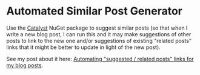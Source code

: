 # Automated Similar Post Generator

Use the [Catalyst](https://github.com/curiosity-ai/catalyst) NuGet package to suggest similar posts (so that when I write a new blog post, I can run this and it may make suggestions of other posts to link to the new one and/or suggestions of existing "related posts" links that it might be better to update in light of the new post).

See my post about it here: [Automating "suggested / related posts" links for my blog posts](https://www.productiverage.com/automating-suggested-related-posts-links-for-my-blog-posts).